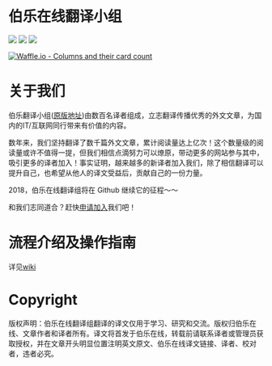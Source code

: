 # 伯乐在线翻译小组


[![](https://img.shields.io/badge/看板-waffle-blue.svg?longCache=true&style=plastic)](https://waffle.io/jobbole/translation-warehouse)
[![](https://img.shields.io/badge/网站-伯乐在线-blue.svg?longCache=true&style=plastic)](http://www.jobbole.com/)
[![](https://img.shields.io/badge/weibo-@伯乐在线-blue.svg?longCache=true&style=plastic)](https://weibo.com/jobbole)

[![Waffle.io - Columns and their card count](https://badge.waffle.io/jobbole/translation-warehouse.svg?columns=all)](https://waffle.io/jobbole/translation-warehouse)

# 关于我们 

伯乐翻译小组([原版地址](http://fanyi.jobbole.com/))由数百名译者组成，立志翻译传播优秀的外文文章，为国内的IT/互联网同行带来有价值的内容。


数年来，我们坚持翻译了数千篇外文文章，累计阅读量达上亿次！这个数量级的阅读量或许不值得一提，但我们相信点滴努力可以燎原，带动更多的网站参与其中，吸引更多的译者加入！事实证明，越来越多的新译者加入我们，除了相信翻译可以提升自己，也希望从他人的译文受益后，贡献自己的一份力量。

2018，伯乐在线翻译组将在 Github 继续它的征程～～

和我们志同道合？赶快[申请加入](https://github.com/jobbole/translation-warehouse/issues/new?title=%E8%AF%91%E8%80%85%E7%94%B3%E8%AF%B7&labels=M-Apply&assignees=hanxiaomax&template=application.md)我们吧！

# 流程介绍及操作指南
详见[wiki](https://github.com/jobbole/translation-warehouse/wiki)

# Copyright
版权声明：伯乐在线翻译组翻译的译文仅用于学习、研究和交流。版权归伯乐在线、文章作者和译者所有。译文将首发于伯乐在线，转载前请联系译者或管理员获取授权，并在文章开头明显位置注明英文原文、伯乐在线译文链接、译者、校对者，违者必究。
